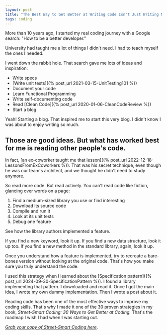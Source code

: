 ```yaml
---
layout: post
title: "The Best Way to Get Better at Writing Code Isn't Just Writing More Code"
tags: coding
---
```


More than 10 years ago, I started my real coding journey with a Google search: "How to be a better developer."

University had taught me a lot of things I didn't need. I had to teach myself the ones I needed.

I went down the rabbit hole. That search gave me lots of ideas and inspiration:
* Write specs
* [Write unit tests]({% post_url 2021-03-15-UnitTesting101 %})
* Document your code
* Learn Functional Programming
* Write self-documenting code
* Read [Clean Code]({% post_url 2020-01-06-CleanCodeReview %})
* Start a blog

Yeah! Starting a blog. That inspired me to start this very blog. I didn't know I was about to enjoy writing so much.

## Those are good ideas. But what has worked best for me is reading other people's code.

In fact, [an ex-coworker taught me that lesson]({% post_url 2022-12-18-LessonsFromExCoworkers %}). That was his secret technique, even though he was our team's architect, and we thought he didn't need to study anymore.

So read more code. But read actively. You can't read code like fiction, glancing over words on a page:
1. Find a medium-sized library you use or find interesting
2. Download its source code
3. Compile and run it
4. Look at its unit tests
5. Debug one feature

See how the library authors implemented a feature.

If you find a new keyword, look it up. If you find a new data structure, look it up too. If you find a new method in the standard library, again, look it up.

Once you understand how a feature is implemented, try to recreate a bare-bones version without looking at the original code. That's how you make sure you truly understand the code.

I used this strategy when I learned about the [Specification pattern]({% post_url 2024-09-30-SpecificationPattern %}). I found a library implementing that pattern. I downloaded and read it. Once I got the main idea, I wrote my own dummy implementation. Then I wrote a post about it.

Reading code has been one of the most effective ways to improve my coding skills. That's why I made it one of the 30 proven strategies in my book, _Street-Smart Coding: 30 Ways to Get Better at Coding._ That's the roadmap I wish I had when I was starting out.

_[Grab your copy of Street-Smart Coding here](https://imcsarag.gumroad.com/l/streetsmartcoding)_.
